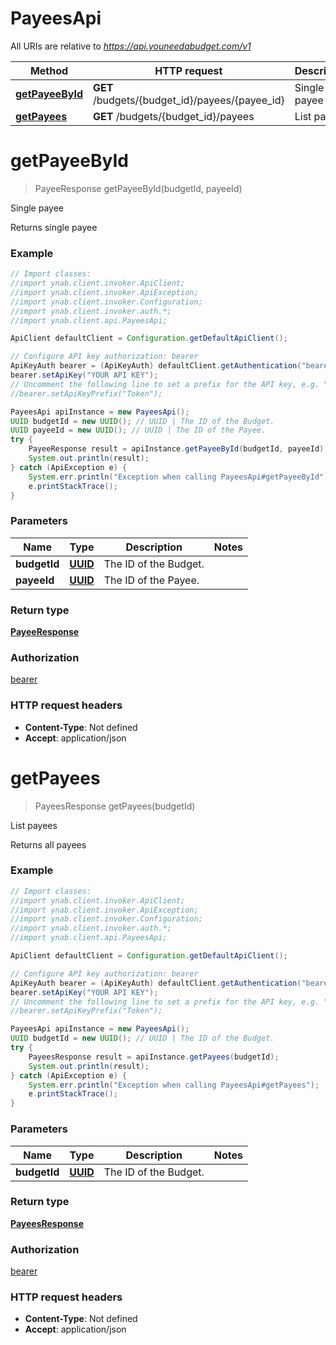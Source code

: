 # PayeesApi

All URIs are relative to *https://api.youneedabudget.com/v1*

Method | HTTP request | Description
------------- | ------------- | -------------
[**getPayeeById**](PayeesApi.md#getPayeeById) | **GET** /budgets/{budget_id}/payees/{payee_id} | Single payee
[**getPayees**](PayeesApi.md#getPayees) | **GET** /budgets/{budget_id}/payees | List payees


<a name="getPayeeById"></a>
# **getPayeeById**
> PayeeResponse getPayeeById(budgetId, payeeId)

Single payee

Returns single payee

### Example
```java
// Import classes:
//import ynab.client.invoker.ApiClient;
//import ynab.client.invoker.ApiException;
//import ynab.client.invoker.Configuration;
//import ynab.client.invoker.auth.*;
//import ynab.client.api.PayeesApi;

ApiClient defaultClient = Configuration.getDefaultApiClient();

// Configure API key authorization: bearer
ApiKeyAuth bearer = (ApiKeyAuth) defaultClient.getAuthentication("bearer");
bearer.setApiKey("YOUR API KEY");
// Uncomment the following line to set a prefix for the API key, e.g. "Token" (defaults to null)
//bearer.setApiKeyPrefix("Token");

PayeesApi apiInstance = new PayeesApi();
UUID budgetId = new UUID(); // UUID | The ID of the Budget.
UUID payeeId = new UUID(); // UUID | The ID of the Payee.
try {
    PayeeResponse result = apiInstance.getPayeeById(budgetId, payeeId);
    System.out.println(result);
} catch (ApiException e) {
    System.err.println("Exception when calling PayeesApi#getPayeeById");
    e.printStackTrace();
}
```

### Parameters

Name | Type | Description  | Notes
------------- | ------------- | ------------- | -------------
 **budgetId** | [**UUID**](.md)| The ID of the Budget. |
 **payeeId** | [**UUID**](.md)| The ID of the Payee. |

### Return type

[**PayeeResponse**](PayeeResponse.md)

### Authorization

[bearer](../README.md#bearer)

### HTTP request headers

 - **Content-Type**: Not defined
 - **Accept**: application/json

<a name="getPayees"></a>
# **getPayees**
> PayeesResponse getPayees(budgetId)

List payees

Returns all payees

### Example
```java
// Import classes:
//import ynab.client.invoker.ApiClient;
//import ynab.client.invoker.ApiException;
//import ynab.client.invoker.Configuration;
//import ynab.client.invoker.auth.*;
//import ynab.client.api.PayeesApi;

ApiClient defaultClient = Configuration.getDefaultApiClient();

// Configure API key authorization: bearer
ApiKeyAuth bearer = (ApiKeyAuth) defaultClient.getAuthentication("bearer");
bearer.setApiKey("YOUR API KEY");
// Uncomment the following line to set a prefix for the API key, e.g. "Token" (defaults to null)
//bearer.setApiKeyPrefix("Token");

PayeesApi apiInstance = new PayeesApi();
UUID budgetId = new UUID(); // UUID | The ID of the Budget.
try {
    PayeesResponse result = apiInstance.getPayees(budgetId);
    System.out.println(result);
} catch (ApiException e) {
    System.err.println("Exception when calling PayeesApi#getPayees");
    e.printStackTrace();
}
```

### Parameters

Name | Type | Description  | Notes
------------- | ------------- | ------------- | -------------
 **budgetId** | [**UUID**](.md)| The ID of the Budget. |

### Return type

[**PayeesResponse**](PayeesResponse.md)

### Authorization

[bearer](../README.md#bearer)

### HTTP request headers

 - **Content-Type**: Not defined
 - **Accept**: application/json

